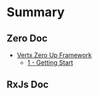 # Summary

## Zero Doc

* [Vertx Zero Up Framework](README.md)
  * [1 - Getting Start](doc/zero-starter.md)

## RxJs Doc

